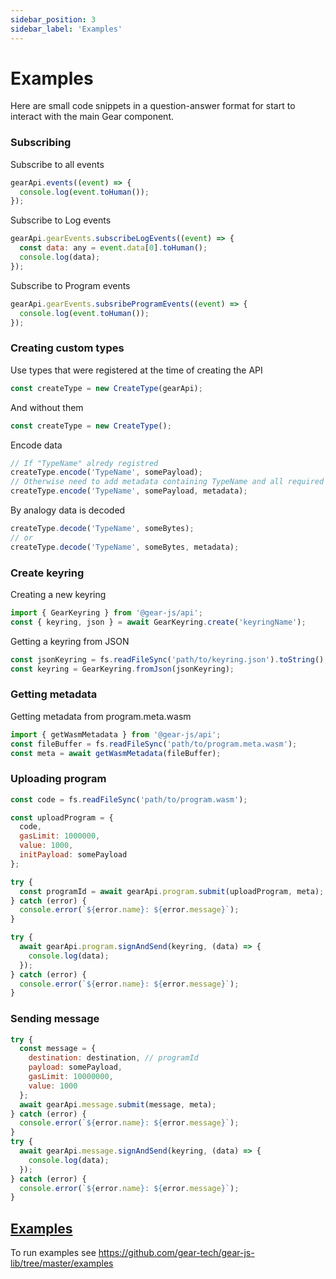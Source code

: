 ```yaml
---
sidebar_position: 3
sidebar_label: 'Examples'
---
```


# Examples
Here are small code snippets in a question-answer format for start to interact with the main Gear component.

### Subscribing

Subscribe to all events

```javascript
gearApi.events((event) => {
  console.log(event.toHuman());
});
```

Subscribe to Log events

```javascript
gearApi.gearEvents.subscribeLogEvents((event) => {
  const data: any = event.data[0].toHuman();
  console.log(data);
});
```

Subscribe to Program events

```javascript
gearApi.gearEvents.subsribeProgramEvents((event) => {
  console.log(event.toHuman());
});
```

### Creating custom types

Use types that were registered at the time of creating the API

```javascript
const createType = new CreateType(gearApi);
```

And without them

```javascript
const createType = new CreateType();
```

Encode data

```javascript
// If "TypeName" alredy registred
createType.encode('TypeName', somePayload);
// Otherwise need to add metadata containing TypeName and all required types
createType.encode('TypeName', somePayload, metadata);
```

By analogy data is decoded

```javascript
createType.decode('TypeName', someBytes);
// or
createType.decode('TypeName', someBytes, metadata);
```

### Create keyring

Creating a new keyring

```javascript
import { GearKeyring } from '@gear-js/api';
const { keyring, json } = await GearKeyring.create('keyringName');
```

Getting a keyring from JSON

```javascript
const jsonKeyring = fs.readFileSync('path/to/keyring.json').toString();
const keyring = GearKeyring.fromJson(jsonKeyring);
```

### Getting metadata

Getting metadata from program.meta.wasm

```javascript
import { getWasmMetadata } from '@gear-js/api';
const fileBuffer = fs.readFileSync('path/to/program.meta.wasm');
const meta = await getWasmMetadata(fileBuffer);
```

### Uploading program

```javascript
const code = fs.readFileSync('path/to/program.wasm');

const uploadProgram = {
  code,
  gasLimit: 1000000,
  value: 1000,
  initPayload: somePayload
};

try {
  const programId = await gearApi.program.submit(uploadProgram, meta);
} catch (error) {
  console.error(`${error.name}: ${error.message}`);
}

try {
  await gearApi.program.signAndSend(keyring, (data) => {
    console.log(data);
  });
} catch (error) {
  console.error(`${error.name}: ${error.message}`);
}
```

### Sending message

```javascript
try {
  const message = {
    destination: destination, // programId
    payload: somePayload,
    gasLimit: 10000000,
    value: 1000
  };
  await gearApi.message.submit(message, meta);
} catch (error) {
  console.error(`${error.name}: ${error.message}`);
}
try {
  await gearApi.message.signAndSend(keyring, (data) => {
    console.log(data);
  });
} catch (error) {
  console.error(`${error.name}: ${error.message}`);
}
```

## [Examples](https://github.com/gear-tech/gear-js-lib/tree/master/examples)

To run examples see https://github.com/gear-tech/gear-js-lib/tree/master/examples

